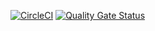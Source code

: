 [![CircleCI](https://circleci.com/gh/wirthandras/SchedulingService.svg?style=svg)](https://circleci.com/gh/wirthandras/SchedulingService)
[![Quality Gate Status](https://sonarcloud.io/api/project_badges/measure?project=wirthandras_SchedulingService&metric=alert_status)](https://sonarcloud.io/dashboard?id=wirthandras_SchedulingService)
